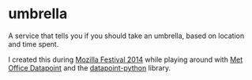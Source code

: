 # umbrella

A service that tells you if you should take an umbrella, based on location and time spent.

I created this during [Mozilla Festival 2014](http://2014.mozillafestival.org/) while playing around with [Met Office Datapoint](http://www.metoffice.gov.uk/datapoint) and the [datapoint-python](https://github.com/jacobtomlinson/datapoint-python) library.
